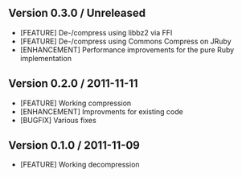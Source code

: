 ## Version 0.3.0 / Unreleased

 * [FEATURE] De-/compress using libbz2 via FFI
 * [FEATURE] De-/compress using Commons Compress on JRuby
 * [ENHANCEMENT] Performance improvements for the pure Ruby implementation

## Version 0.2.0 / 2011-11-11

 * [FEATURE] Working compression
 * [ENHANCEMENT] Improvments for existing code
 * [BUGFIX] Various fixes

## Version 0.1.0 / 2011-11-09

 * [FEATURE] Working decompression
